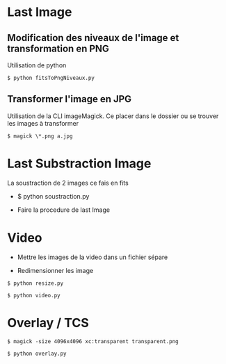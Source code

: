 # Last Image

## Modification des niveaux de l'image et transformation en PNG

Utilisation de python

```
$ python fitsToPngNiveaux.py
```

## Transformer l'image en JPG

Utilisation de la CLI imageMagick. Ce placer dans le dossier ou se trouver les images à transformer

```
$ magick \*.png a.jpg
```

# Last Substraction Image

La soustraction de 2 images ce fais en fits

-   $ python soustraction.py

-   Faire la procedure de last Image

# Video

-   Mettre les images de la video dans un fichier sépare

-   Redimensionner les image

```
$ python resize.py

$ python video.py
```

# Overlay / TCS

```
$ magick -size 4096x4096 xc:transparent transparent.png

$ python overlay.py
```
